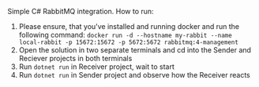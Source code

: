 Simple C# RabbitMQ integration.
How to run:
1. Please ensure, that you've installed and running docker and run the following command: `docker run -d --hostname my-rabbit --name local-rabbit -p 15672:15672 -p 5672:5672 rabbitmq:4-management`
2. Open the solution in two separate terminals and cd into the Sender and Reciever projects in both terminals
3. Run `dotnet run` in Receiver project, wait to start
4. Run `dotnet run` in Sender project and observe how the Receiver reacts
